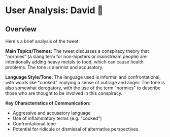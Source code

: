 # User Analysis: David 🏹

## Overview

Here's a brief analysis of the tweet:

**Main Topics/Themes:**
The tweet discusses a conspiracy theory that "normies" (a slang term for non-hipsters or mainstream people) are intentionally adding heavy metals to food, which can cause health problems. The tone is alarmist and accusatory.

**Language Style/Tone:**
The language used is informal and confrontational, with words like "cooked" implying a sense of outrage and anger. The tone is also somewhat derogatory, with the use of the term "normies" to describe those who are thought to be involved in this conspiracy.

**Key Characteristics of Communication:**

* Aggressive and accusatory language
* Use of inflammatory terms (e.g. "cooked")
* Confrontational tone
* Potential for ridicule or dismissal of alternative perspectives